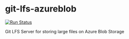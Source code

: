 # git-lfs-azureblob
[![Run Status](https://api.shippable.com/projects/578d87943be4f4faa56d2819/badge?branch=master)](https://app.shippable.com/projects/578d87943be4f4faa56d2819)

Git LFS Server for storing large files on Azure Blob Storage
